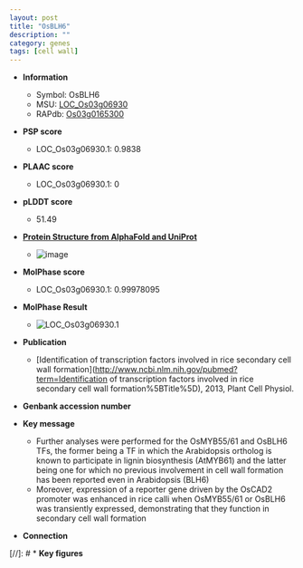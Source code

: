 ```yaml
---
layout: post
title: "OsBLH6"
description: ""
category: genes
tags: [cell wall]
---
```


* **Information**  
    + Symbol: OsBLH6  
    + MSU: [LOC_Os03g06930](http://rice.plantbiology.msu.edu/cgi-bin/ORF_infopage.cgi?orf=LOC_Os03g06930)  
    + RAPdb: [Os03g0165300](http://rapdb.dna.affrc.go.jp/viewer/gbrowse_details/irgsp1?name=Os03g0165300)  

* **PSP score**  
    + LOC_Os03g06930.1: 0.9838 

* **PLAAC score**  
    + LOC_Os03g06930.1: 0 

* **pLDDT score**
    + 51.49

* **[Protein Structure from AlphaFold and UniProt](https://www.uniprot.org/uniprotkb/Q10RB5/entry#structure)**
    + ![image](https://ricepsp.github.io/images/Q1/AF-Q10RB5-F1.png)

* **MolPhase score**
    + LOC_Os03g06930.1: 0.99978095

* **MolPhase Result**
    + ![LOC_Os03g06930.1](https://304243504.github.io/Pictures/LOC_Os03g/LOC_Os03g06930.1.png)

* **Publication**  
    + [Identification of transcription factors involved in rice secondary cell wall formation](http://www.ncbi.nlm.nih.gov/pubmed?term=Identification of transcription factors involved in rice secondary cell wall formation%5BTitle%5D), 2013, Plant Cell Physiol.

* **Genbank accession number**  

* **Key message**  
    + Further analyses were performed for the OsMYB55/61 and OsBLH6 TFs, the former being a TF in which the Arabidopsis ortholog is known to participate in lignin biosynthesis (AtMYB61) and the latter being one for which no previous involvement in cell wall formation has been reported even in Arabidopsis (BLH6)
    + Moreover, expression of a reporter gene driven by the OsCAD2 promoter was enhanced in rice calli when OsMYB55/61 or OsBLH6 was transiently expressed, demonstrating that they function in secondary cell wall formation

* **Connection**  

[//]: # * **Key figures**  


